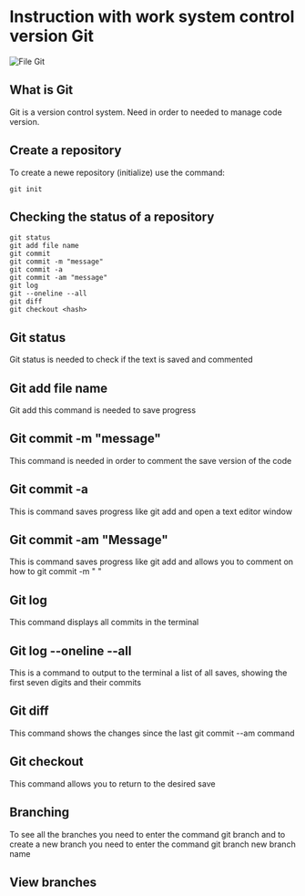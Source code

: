 # **Instruction with work system control version Git**

![File Git](1color.png)

## What is Git

Git is a version control system. Need in order to needed to manage code version.

## Create a repository

To create  a newe repository (initialize) use the command:

    git init

## Checking the status of a repository

    git status
    git add file name
    git commit
    git commit -m "message"
    git commit -a
    git commit -am "message"
    git log
    git --oneline --all
    git diff
    git checkout <hash>
## Git status
Git status is needed to check if the text is saved and commented

## Git add file name
Git add this command is needed to save progress

## Git commit -m "message"
This command is needed in order to comment the save version of the code

## Git commit -a
This is command saves progress like git add and open a text editor window

## Git commit -am "Message"
This is command saves progress like git add and allows you to comment on how to git commit -m " "

## Git log
This command displays all commits in the terminal

## Git log --oneline --all
This is a command to output to the terminal a list of all saves, showing the first seven digits and their commits

## Git diff
This command shows the changes since the last git commit --am command

## Git checkout 
This command allows you to return to the desired save

## Branching

To see all the branches you need to enter the command git branch and to create a new branch you need to enter the command git branch new branch name

## View branches
